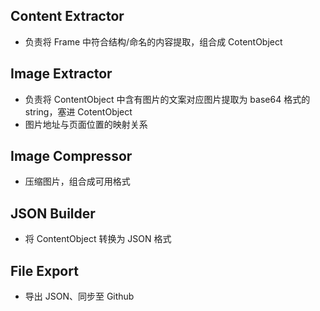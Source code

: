 ## Content Extractor
- 负责将 Frame 中符合结构/命名的内容提取，组合成 CotentObject
## Image Extractor
- 负责将 ContentObject 中含有图片的文案对应图片提取为 base64 格式的string，塞进 CotentObject
- 图片地址与页面位置的映射关系
## Image Compressor
- 压缩图片，组合成可用格式
## JSON Builder
- 将 ContentObject 转换为 JSON 格式
## File Export
- 导出 JSON、同步至 Github